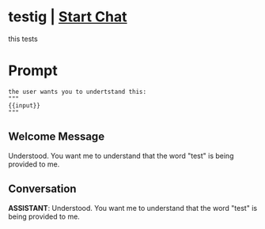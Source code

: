 

# testig | [Start Chat](https://gptcall.net/chat.html?data=%7B%22contact%22%3A%7B%22id%22%3A%22gxBM98PQCgDQeVUkDbLC4%22%2C%22flow%22%3Atrue%7D%7D)
this tests

# Prompt

```
the user wants you to undertstand this: 
"""
{{input}}
"""   
```

## Welcome Message
Understood. You want me to understand that the word "test" is being provided to me.

## Conversation

**ASSISTANT**: Understood. You want me to understand that the word "test" is being provided to me.

